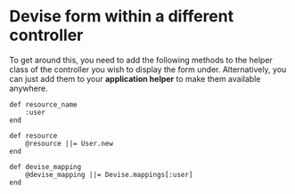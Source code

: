 # Devise form within a different controller

To get around this, you need to add the following methods to the helper class of the controller you wish to display the form under. Alternatively, you can just add them to your **application helper** to make them available anywhere.

	def resource_name
		:user
	end

	def resource
		@resource ||= User.new
	end

	def devise_mapping
		@devise_mapping ||= Devise.mappings[:user]
	end